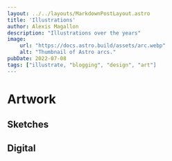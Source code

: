 ```yaml
---
layout: ../../layouts/MarkdownPostLayout.astro
title: 'Illustrations'
author: Alexis Magallon
description: "Illustrations over the years"
image:
    url: "https://docs.astro.build/assets/arc.webp"
    alt: "Thumbnail of Astro arcs."
pubDate: 2022-07-08
tags: ["illustrate, "blogging", "design", "art"]
---
```

# **Artwork**
## Sketches


## Digital